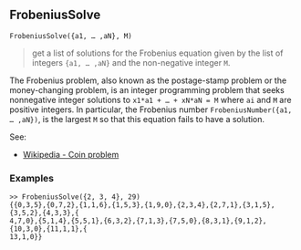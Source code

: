 ## FrobeniusSolve

```
FrobeniusSolve({a1, … ,aN}, M)
```

> get a list of solutions for the Frobenius equation given by the list of integers `{a1, … ,aN}` and the non-negative integer `M`.

The Frobenius problem, also known as the postage-stamp problem or the money-changing problem, is an integer programming problem that seeks nonnegative integer solutions to `x1*a1 + … + xN*aN = M` where `ai` and `M` are positive integers.
In particular, the Frobenius number `FrobeniusNumber({a1, … ,aN})`, is the largest `M` so that this equation fails to have a solution.

See: 
* [Wikipedia - Coin problem](https://en.wikipedia.org/wiki/Coin_problem)

### Examples
```
>> FrobeniusSolve({2, 3, 4}, 29)
{{0,3,5},{0,7,2},{1,1,6},{1,5,3},{1,9,0},{2,3,4},{2,7,1},{3,1,5},{3,5,2},{4,3,3},{
4,7,0},{5,1,4},{5,5,1},{6,3,2},{7,1,3},{7,5,0},{8,3,1},{9,1,2},{10,3,0},{11,1,1},{
13,1,0}}
```
